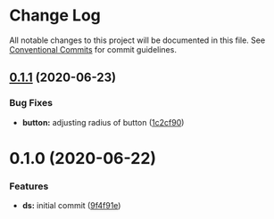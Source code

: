 # Change Log

All notable changes to this project will be documented in this file.
See [Conventional Commits](https://conventionalcommits.org) for commit guidelines.

## [0.1.1](https://github.com/gstvribs/monorepo-angular-component-library/compare/@thedesignsystem/button@0.1.0...@thedesignsystem/button@0.1.1) (2020-06-23)


### Bug Fixes

* **button:** adjusting radius of button ([1c2cf90](https://github.com/gstvribs/monorepo-angular-component-library/commit/1c2cf9007ca8ce714f2a9a621ab33c22c318ff0f))





# 0.1.0 (2020-06-22)


### Features

* **ds:** initial commit ([9f4f91e](https://github.com/gstvribs/monorepo-angular-component-library/commit/9f4f91e7ddd7c7e7722a580bf22083db798dfe5c))
